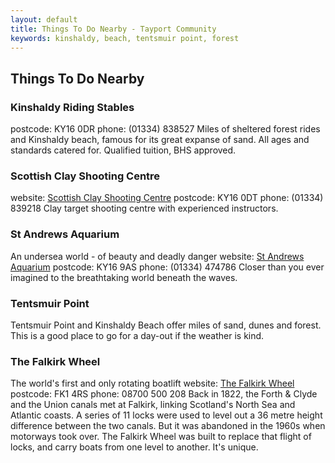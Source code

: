 ```yaml
---
layout: default
title: Things To Do Nearby - Tayport Community
keywords: kinshaldy, beach, tentsmuir point, forest
---
```

## Things To Do Nearby

### Kinshaldy Riding Stables
postcode: KY16 0DR
phone: (01334) 838527
Miles of sheltered forest rides and Kinshaldy beach, famous for its great expanse of sand. All ages and standards catered for. Qualified tuition, BHS approved.

### Scottish Clay Shooting Centre
website: [Scottish Clay Shooting Centre](http://www.scottishclayshoot.com/)
postcode: KY16 0DT
phone: (01334) 839218
Clay target shooting centre with experienced instructors.

### St Andrews Aquarium
An undersea world - of beauty and deadly danger
website: [St Andrews Aquarium](http://www.standrewsaquarium.co.uk/)
postcode: KY16 9AS
phone: (01334) 474786
Closer than you ever imagined to the breathtaking world beneath the waves.

### Tentsmuir Point
Tentsmuir Point and Kinshaldy Beach offer miles of sand, dunes and forest. This is a good place to go for a day-out if the weather is kind.

### The Falkirk Wheel
The world's first and only rotating boatlift
website: [The Falkirk Wheel](http://www.thefalkirkwheel.co.uk/)
postcode: FK1 4RS
phone: 08700 500 208
Back in 1822, the Forth &amp; Clyde and the Union canals met at Falkirk, linking Scotland's North Sea and Atlantic coasts. A series of 11 locks were used to level out a 36 metre height difference between the two canals. But it was abandoned in the 1960s when motorways took over. The Falkirk Wheel was built to replace that flight of locks, and carry boats from one level to another. It's unique.

